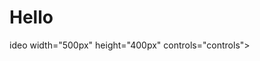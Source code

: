 <h1>Hello</h1>
ideo width="500px" 
           height="400px" 
           controls="controls">
        <source src=
"ScreenRecorderProject1.mp4" 
                type="video/mp4" />

